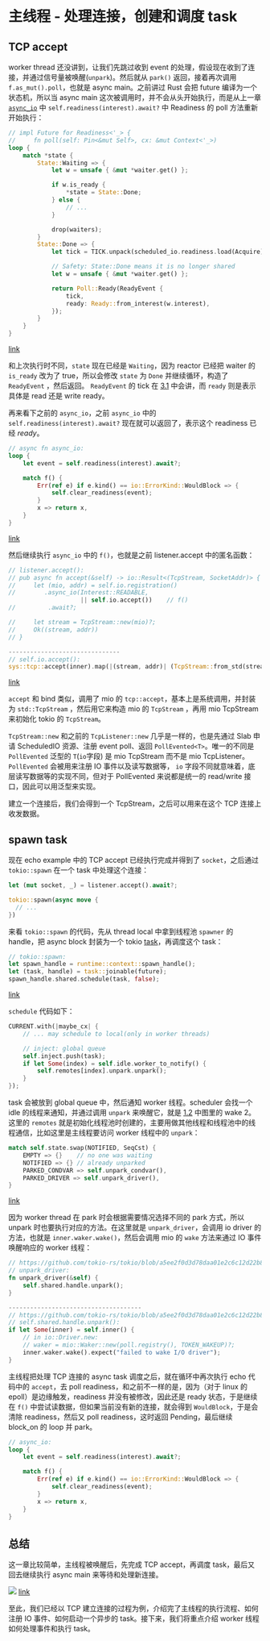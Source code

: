 # 主线程 - 处理连接，创建和调度 task

## TCP accept

worker thread 还没讲到，让我们先跳过收到 event 的处理，假设现在收到了连接，并通过信号量被唤醒(`unpark`)。然后就从 `park()` 返回，接着再次调用 `f.as_mut().poll`，也就是 async main。之前讲过 Rust 会把 future 编译为一个状态机，所以当 async main 这次被调用时，并不会从头开始执行，而是从上一章 [`async_io`](https://github.com/tokio-rs/tokio/blob/a5ee2f0d3d78daa01e2c6c12d22b82474dc5c32a/tokio/src/io/driver/registration.rs#L248) 中 `self.readiness(interest).await?` 中 Readiness 的 poll 方法重新开始执行：

```rust
// impl Future for Readiness<'_> {
//     fn poll(self: Pin<&mut Self>, cx: &mut Context<'_>)
loop {
    match *state {
        State::Waiting => {
            let w = unsafe { &mut *waiter.get() };

            if w.is_ready {
                *state = State::Done;
            } else {
                // ...
            }

            drop(waiters);
        }
        State::Done => {
            let tick = TICK.unpack(scheduled_io.readiness.load(Acquire)) as u8;

            // Safety: State::Done means it is no longer shared
            let w = unsafe { &mut *waiter.get() };

            return Poll::Ready(ReadyEvent {
                tick,
                ready: Ready::from_interest(w.interest),
            });
        }
    }
}
```
[link](https://github.com/tokio-rs/tokio/blob/a5ee2f0d3d78daa01e2c6c12d22b82474dc5c32a/tokio/src/io/driver/scheduled_io.rs#L423)

和上次执行时不同，`state` 现在已经是 `Waiting`，因为 reactor 已经把 waiter 的 `is_ready` 改为了 true，所以会修改 `state` 为 `Done` 并继续循环，构造了 `ReadyEvent` ，然后返回。 `ReadyEvent` 的 tick 在 [3.1](./03_slab_token_readiness.md) 中会讲，而 `ready` 则是表示具体是 read 还是 write ready。

再来看下之前的 `async_io`，之前 `async_io` 中的 `self.readiness(interest).await?` 现在就可以返回了，表示这个 readiness 已经 *ready*。
```rust
// async fn async_io:
loop {
    let event = self.readiness(interest).await?;

    match f() {
        Err(ref e) if e.kind() == io::ErrorKind::WouldBlock => {
            self.clear_readiness(event);
        }
        x => return x,
    }
}
```
[link](https://github.com/tokio-rs/tokio/blob/a5ee2f0d3d78daa01e2c6c12d22b82474dc5c32a/tokio/src/io/driver/registration.rs#L248)

然后继续执行 `async_io` 中的 `f()`，也就是之前 listener.accept 中的匿名函数：

```rust
// listener.accept():
// pub async fn accept(&self) -> io::Result<(TcpStream, SocketAddr)> {
//     let (mio, addr) = self.io.registration()
//        .async_io(Interest::READABLE,
                    || self.io.accept())    // f()
//         .await?;

//     let stream = TcpStream::new(mio)?;
//     Ok((stream, addr))
// }

-------------------------------
// self.io.accept():
sys::tcp::accept(inner).map(|(stream, addr)| (TcpStream::from_std(stream), addr))
```
[link](https://github.com/tokio-rs/tokio/blob/a5ee2f0d3d78daa01e2c6c12d22b82474dc5c32a/tokio/src/net/tcp/listener.rs#L153)

`accept` 和 bind 类似，调用了 mio 的 `tcp::accept`，基本上是系统调用，并封装为 `std::TcpStream` ，然后用它来构造 mio 的 `TcpStream` ，再用 mio TcpStream 来初始化 tokio 的 `TcpStream`。

`TcpStream::new` 和之前的 `TcpListener::new` 几乎是一样的，也是先通过 Slab 申请 ScheduledIO 资源、注册 event poll、返回 `PollEvented<T>`。唯一的不同是 `PollEvented` 泛型的 `T`(`io`字段) 是 mio TcpStream 而不是 mio TcpListener。`PollEvented` 会被用来注册 IO 事件以及读写数据等， `io` 字段不同就意味着，底层读写数据等的实现不同，但对于 PollEvented 来说都是统一的 read/write 接口，因此可以用泛型来实现。

建立一个连接后，我们会得到一个 TcpStream，之后可以用来在这个 TCP 连接上收发数据。

## spawn task

现在 echo example 中的 TCP accept 已经执行完成并得到了 `socket`，之后通过 `tokio::spawn` 在一个 task 中处理这个连接：

```rust
let (mut socket, _) = listener.accept().await?;

tokio::spawn(async move {
  // ...
})
```

来看 `tokio::spawn` 的代码，先从 thread local 中拿到线程池 `spawner` 的 handle，把 async block 封装为一个 tokio [task](https://docs.rs/tokio/1.6.1/tokio/task/index.html)，再调度这个 task：

```rust
// tokio::spawn:
let spawn_handle = runtime::context::spawn_handle();
let (task, handle) = task::joinable(future);
spawn_handle.shared.schedule(task, false);
```
[link](https://github.com/tokio-rs/tokio/blob/a5ee2f0d3d78daa01e2c6c12d22b82474dc5c32a/tokio/src/task/spawn.rs#L127)

`schedule` 代码如下：

```rust
CURRENT.with(|maybe_cx| {
    // ... may schedule to local(only in worker threads)

    // inject: global queue
    self.inject.push(task);
    if let Some(index) = self.idle.worker_to_notify() {
        self.remotes[index].unpark.unpark();
    }
});
```

task 会被放到 global queue 中，然后通知 worker 线程。scheduler 会找一个 idle 的线程来通知，并通过调用 `unpark` 来唤醒它，就是 [1.2](./01_intro_tokio.md) 中图里的 wake 2。这里的 `remotes` 就是初始化线程池时创建的，主要用做其他线程和线程池中的线程通信，比如这里是主线程要访问 worker 线程中的 `unpark`：

```rust
match self.state.swap(NOTIFIED, SeqCst) {
    EMPTY => {}    // no one was waiting
    NOTIFIED => {} // already unparked
    PARKED_CONDVAR => self.unpark_condvar(),
    PARKED_DRIVER => self.unpark_driver(),
}
```
[link](https://github.com/tokio-rs/tokio/blob/a5ee2f0d3d78daa01e2c6c12d22b82474dc5c32a/tokio/src/runtime/park.rs#L214)

因为 worker thread 在 park 时会根据需要情况选择不同的 park 方式，所以 unpark 时也要执行对应的方法。在这里就是 `unpark_driver`，会调用 io driver 的方法，也就是 `inner.waker.wake()`，然后会调用 mio 的 `wake` 方法来通过 IO 事件唤醒响应的 worker 线程：

```rust
// https://github.com/tokio-rs/tokio/blob/a5ee2f0d3d78daa01e2c6c12d22b82474dc5c32a/tokio/src/runtime/park.rs#L246
// unpark_driver:
fn unpark_driver(&self) {
    self.shared.handle.unpark();
}

-------------------------------------
// https://github.com/tokio-rs/tokio/blob/a5ee2f0d3d78daa01e2c6c12d22b82474dc5c32a/tokio/src/io/driver/mod.rs#L292
// self.shared.handle.unpark():
if let Some(inner) = self.inner() {
    // in io::Driver.new:
    // waker = mio::Waker::new(poll.registry(), TOKEN_WAKEUP)?;
    inner.waker.wake().expect("failed to wake I/O driver");
}
```

主线程把处理 TCP 连接的 async task 调度之后，就在循环中再次执行 echo 代码中的 `accept`，去 poll readiness，和之前不一样的是，因为（对于 linux 的 epoll）是边缘触发，readiness 并没有被修改，因此还是 ready 状态，于是继续在 `f()` 中尝试读数据，但如果当前没有新的连接，就会得到 `WouldBlock`，于是会清除 readiness，然后又 poll readiness，这时返回 Pending，最后继续 block_on 的 loop 并 park。

```rust
// async_io:
loop {
    let event = self.readiness(interest).await?;

    match f() {
        Err(ref e) if e.kind() == io::ErrorKind::WouldBlock => {
            self.clear_readiness(event);
        }
        x => return x,
    }
}
```

## 总结

这一章比较简单，主线程被唤醒后，先完成 TCP accept，再调度 task，最后又回去继续执行 async main 来等待和处理新连接。

![](./assets/02_main_2.png)
[link](https://excalidraw.com/#json=4958173064593408,RWwZeg19iXYek188c9wzOg)

至此，我们已经以 TCP 建立连接的过程为例，介绍完了主线程的执行流程、如何注册 IO 事件、如何启动一个异步的 task。接下来，我们将重点介绍 worker 线程如何处理事件和执行 task。
